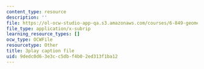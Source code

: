 ```yaml
---
content_type: resource
description: ''
file: https://ol-ocw-studio-app-qa.s3.amazonaws.com/courses/6-849-geometric-folding-algorithms-linkages-origami-polyhedra-fall-2012/9dedc0d63e3cc5dbf4b02ed313f1ba12_ShvQYLXCjos.srt
file_type: application/x-subrip
learning_resource_types: []
ocw_type: OCWFile
resourcetype: Other
title: 3play caption file
uid: 9dedc0d6-3e3c-c5db-f4b0-2ed313f1ba12
---
```

